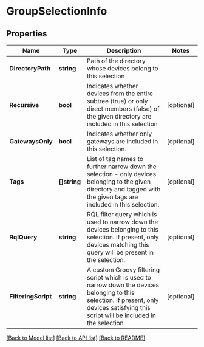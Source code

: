 # GroupSelectionInfo

## Properties

Name | Type | Description | Notes
------------ | ------------- | ------------- | -------------
**DirectoryPath** | **string** | Path of the directory whose devices belong to this selection | 
**Recursive** | **bool** | Indicates whether devices from the entire subtree (true) or only direct members (false) of the given directory are included in this selection | [optional] 
**GatewaysOnly** | **bool** | Indicates whether only gateways are included in this selection. | [optional] 
**Tags** | **[]string** | List of tag names to further narrow down the selection - only devices belonging to the given directory and tagged with the given tags are included in this selection. | [optional] 
**RqlQuery** | **string** | RQL filter query which is used to narrow down the devices belonging to this selection. If present, only devices matching this query will be present in the selection. | [optional] 
**FilteringScript** | **string** | A custom Groovy filtering script which is used to narrow down the devices belonging to this selection. If present, only devices satisfying this script will be included in the selection. | [optional] 

[[Back to Model list]](../README.md#documentation-for-models) [[Back to API list]](../README.md#documentation-for-api-endpoints) [[Back to README]](../README.md)


